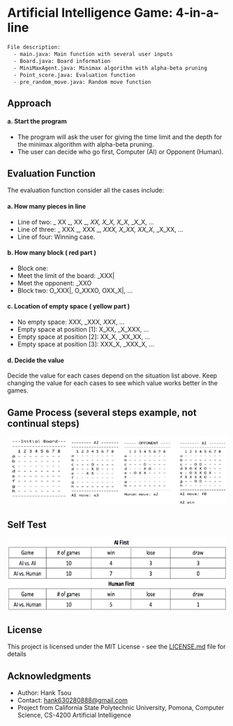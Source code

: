 # Artificial Intelligence Game: 4-in-a-line

```
File description:
  - main.java: Main function with several user inputs
  - Board.java: Board information
  - MiniMaxAgent.java: Minimax algorithm with alpha-beta pruning
  - Point_score.java: Evaluation function
  - pre_random_move.java: Random move function
```

## Approach

#### a. Start the program
- The program will ask the user for giving the time limit and the depth for the minimax algorithm with alpha-beta pruning.
- The user can decide who go first, Computer (AI) or Opponent (Human).

## Evaluation Function
The evaluation function consider all the cases include:

#### a. How many pieces in line
- Line of two: _ XX _, XX _, _XX, _X_X_, X_X_, _X_X, ...
- Line of three: _ XXX _, XXX _, _XXX, _X_XX_, XX_X_, _X_XX, ...
- Line of four: Winning case.

#### b. How many block ( red part )
- Block one:
- Meet the limit of the board: _XXX|
- Meet the opponent: _XXO
- Block two: O_XXX|, O_XXXO, OXX_X|, ...

#### c. Location of empty space ( yellow part )
- No empty space: XXX, _XXX, _XXX_, ...
- Empty space at position [1]: X_XX, _X_XXX, ...
- Empty space at position [2]: XX_X, _XX_XX, ...
- Empty space at position [3]: XXX_X, _XXX_X, ...

#### d. Decide the value
Decide the value for each cases depend on the situation list above. Keep changing the value for each cases to see which value works better in the games.


## Game Process (several steps example, not continual steps)

![](README_IMG/game_process.png)

## Self Test

![](README_IMG/win_result.png)

## License

This project is licensed under the MIT License - see the [LICENSE.md](LICENSE.md) file for details

## Acknowledgments

* Author: Hank Tsou
* Contact: hank630280888@gmail.com
* Project from California State Polytechnic University, Pomona, Computer Science, CS-4200 Artificial Intelligence

